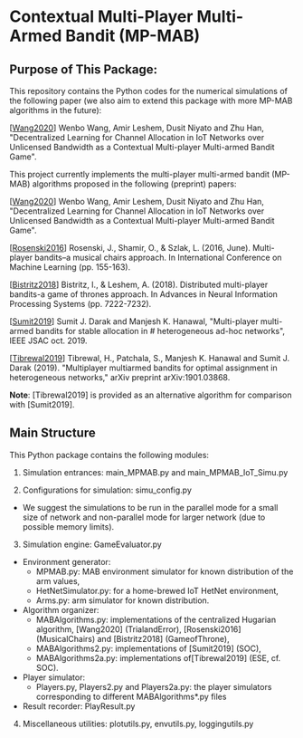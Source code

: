 ﻿# Contextual Multi-Player Multi-Armed Bandit (MP-MAB)
## Purpose of This Package:
This repository contains the Python codes for the numerical simulations of the following paper (we also aim to extend this package with more MP-MAB algorithms in the future):

[[Wang2020](http://arxiv.org/abs/2003.13314)] Wenbo Wang, Amir Leshem, Dusit Niyato and Zhu Han, "Decentralized Learning for Channel Allocation in IoT Networks over Unlicensed Bandwidth as a Contextual Multi-player Multi-armed Bandit Game".

This project currently implements the multi-player multi-armed bandit (MP-MAB) algorithms proposed in the following (preprint) papers:

[[Wang2020](http://arxiv.org/abs/2003.13314)] Wenbo Wang, Amir Leshem, Dusit Niyato and Zhu Han, "Decentralized Learning for Channel Allocation in IoT Networks over Unlicensed Bandwidth as a Contextual Multi-player Multi-armed Bandit Game".

[[Rosenski2016](http://proceedings.mlr.press/v48/rosenski16.pdf)] Rosenski, J., Shamir, O., & Szlak, L. (2016, June). Multi-player bandits–a musical chairs approach. In International Conference on Machine Learning (pp. 155-163).

[[Bistritz2018](https://papers.nips.cc/paper/7952-distributed-multi-player-bandits-a-game-of-thrones-approach)] Bistritz, I., & Leshem, A. (2018). Distributed multi-player bandits-a game of thrones approach. In Advances in Neural Information Processing Systems (pp. 7222-7232).

[[Sumit2019](https://ieeexplore.ieee.org/document/8792108)] Sumit J. Darak and Manjesh K. Hanawal, "Multi-player multi-armed bandits for stable allocation in # heterogeneous ad-hoc networks", IEEE JSAC oct. 2019.

[[Tibrewal2019](https://arxiv.org/abs/1901.03868)] Tibrewal, H., Patchala, S., Manjesh K. Hanawal and Sumit J. Darak (2019). "Multiplayer multiarmed bandits for optimal assignment in heterogeneous networks," arXiv preprint arXiv:1901.03868.

**Note**: [Tibrewal2019] is provided as an alternative algorithm for comparison with [Sumit2019].

## Main Structure
This Python package contains the following modules:

1. Simulation entrances: main_MPMAB.py and main_MPMAB_IoT_Simu.py

2. Configurations for simulation: simu_config.py   
  - We suggest the simulations to be run in the parallel mode for a small size of network and non-parallel mode for larger network (due to possible memory limits).

3. Simulation engine: GameEvaluator.py   

  - Environment generator:
    - MPMAB.py: MAB environment simulator for known distribution of the arm values,
    - HetNetSimulator.py: for a home-brewed IoT HetNet environment,
    - Arms.py: arm simulator for known distribution.
  - Algorithm organizer:
    - MABAlgorithms.py: implementations of the centralized Hugarian algorithm, [Wang2020] (TrialandError), [Rosenski2016] (MusicalChairs) and [Bistritz2018] (GameofThrone),
    - MABAlgorithms2.py: implementations of [Sumit2019] (SOC),
    - MABAlgorithms2a.py: implementations of[Tibrewal2019] (ESE, cf. SOC).
  - Player simulator:
    - Players.py, Players2.py and Players2a.py: the player simulators corresponding to different MABAlgorithms*.py files
  - Result recorder: PlayResult.py

4. Miscellaneous utilities: plotutils.py, envutils.py, loggingutils.py
